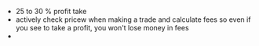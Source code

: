 - 25 to 30 % profit take
- actively check pricew when making a trade and calculate fees so even if you see to take a profit, you won't lose money in fees
- 